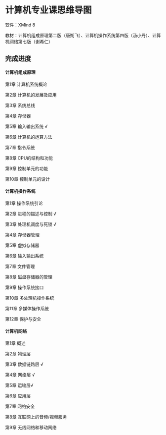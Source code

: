 # 计算机专业课思维导图



软件：XMind 8

教材：计算机组成原理第二版（唐朔飞）、计算机操作系统第四版（汤小丹）、计算机网络第七版（谢希仁）





## 完成进度

#### 计算机组成原理

第1章  计算机系统概论

第2章  计算机的发展及应用

第3章  系统总线

第4章  存储器

第5章  输入输出系统 √

第6章  计算机的运算方法

第7章  指令系统

第8章  CPU的结构和功能

第9章  控制单元的功能

第10章  控制单元的设计




#### 计算机操作系统

第1章 操作系统引论

第2章 进程的描述与控制 √

第3章 处理机调度与死锁 √

第4章 存储器管理

第5章 虚拟存储器

第6章 输入输出系统

第7章 文件管理

第8章 磁盘存储器的管理

第9章 操作系统接口

第10章 多处理机操作系统

第11章 多媒体操作系统

第12章 保护与安全



#### 计算机网络



第1章 概述

第2章 物理层 

第3章 数据链路层 √

第4章 网络层 √

第5章 运输层√

第6章 应用层

第7章 网络安全 

第8章 互联网上的音频/视频服务 

第9章 无线网络和移动网络 
